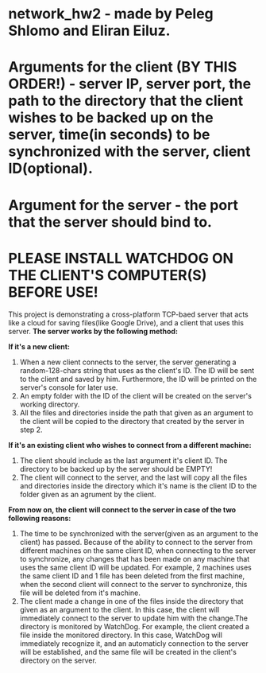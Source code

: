 # network_hw2 - made by Peleg Shlomo and Eliran Eiluz.
# Arguments for the client (BY THIS ORDER!) - server IP, server port, the path to the directory that the client wishes to be backed up on the server, time(in seconds) to be synchronized with the server, client ID(optional).
# Argument for the server - the port that the server should bind to.
# PLEASE INSTALL WATCHDOG ON THE CLIENT'S COMPUTER(S) BEFORE USE! 
This project is demonstrating a cross-platform TCP-baed server that acts like a cloud for saving files(like Google Drive), and a client that uses this server.
**The server works by the following method:**

**If it's a new client:**
  1. When a new client connects to the server, the server generating a random-128-chars string that uses as the client's ID. The ID will be sent to the client and saved
  by him. Furthermore, the ID will be printed on the server's console for later use.
  2. An empty folder with the ID of the client will be created on the server's working directory.
  3. All the files and directories inside the path that given as an argument to the client will be copied to the directory that created by the server in step 2.

**If it's an existing client who wishes to connect from a different machine:**
  1. The client should include as the last argument it's client ID. The directory to be backed up by the server should be EMPTY!
  2. The client will connect to the server, and the last will copy all the files and directories inside the directory which it's name is the client ID 
  to the folder given as an agrument by the client.
  
**From now on, the client will connect to the server in case of the two following reasons:**
  1. The time to be synchronized with the server(given as an argument to the client) has passed.
  Because of the ability to connect to the server from different machines on the same client ID,
  when connecting to the server to synchronize, any changes that has been made on any machine that uses the same client ID will be updated.
  For example, 2 machines uses the same client ID and 1 file has been deleted from the first machine, when the second client will connect to the server
  to synchronize, this file will be deleted from it's machine.
  2. The client made a change in one of the files inside the directory that given as an argument to the client.
  In this case, the client will immediately connect to the server to update him with the change.The directory is monitored by WatchDog.
  For example, the client created a file inside the monitored directory. In this case, WatchDog will immediately recognize it, and an automaticly connection to
  the server will be established, and the same file will be created in the client's directory on the server.
